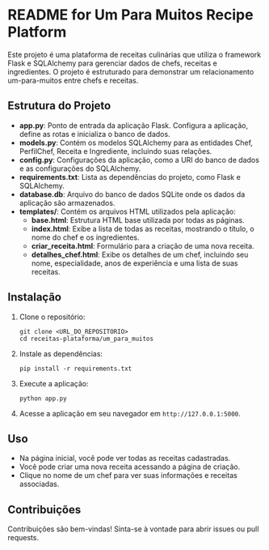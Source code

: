 # README for Um Para Muitos Recipe Platform

Este projeto é uma plataforma de receitas culinárias que utiliza o framework Flask e SQLAlchemy para gerenciar dados de chefs, receitas e ingredientes. O projeto é estruturado para demonstrar um relacionamento um-para-muitos entre chefs e receitas.

## Estrutura do Projeto

- **app.py**: Ponto de entrada da aplicação Flask. Configura a aplicação, define as rotas e inicializa o banco de dados.
- **models.py**: Contém os modelos SQLAlchemy para as entidades Chef, PerfilChef, Receita e Ingrediente, incluindo suas relações.
- **config.py**: Configurações da aplicação, como a URI do banco de dados e as configurações do SQLAlchemy.
- **requirements.txt**: Lista as dependências do projeto, como Flask e SQLAlchemy.
- **database.db**: Arquivo do banco de dados SQLite onde os dados da aplicação são armazenados.
- **templates/**: Contém os arquivos HTML utilizados pela aplicação:
  - **base.html**: Estrutura HTML base utilizada por todas as páginas.
  - **index.html**: Exibe a lista de todas as receitas, mostrando o título, o nome do chef e os ingredientes.
  - **criar_receita.html**: Formulário para a criação de uma nova receita.
  - **detalhes_chef.html**: Exibe os detalhes de um chef, incluindo seu nome, especialidade, anos de experiência e uma lista de suas receitas.

## Instalação

1. Clone o repositório:
   ```
   git clone <URL_DO_REPOSITORIO>
   cd receitas-plataforma/um_para_muitos
   ```

2. Instale as dependências:
   ```
   pip install -r requirements.txt
   ```

3. Execute a aplicação:
   ```
   python app.py
   ```

4. Acesse a aplicação em seu navegador em `http://127.0.0.1:5000`.

## Uso

- Na página inicial, você pode ver todas as receitas cadastradas.
- Você pode criar uma nova receita acessando a página de criação.
- Clique no nome de um chef para ver suas informações e receitas associadas.

## Contribuições

Contribuições são bem-vindas! Sinta-se à vontade para abrir issues ou pull requests.